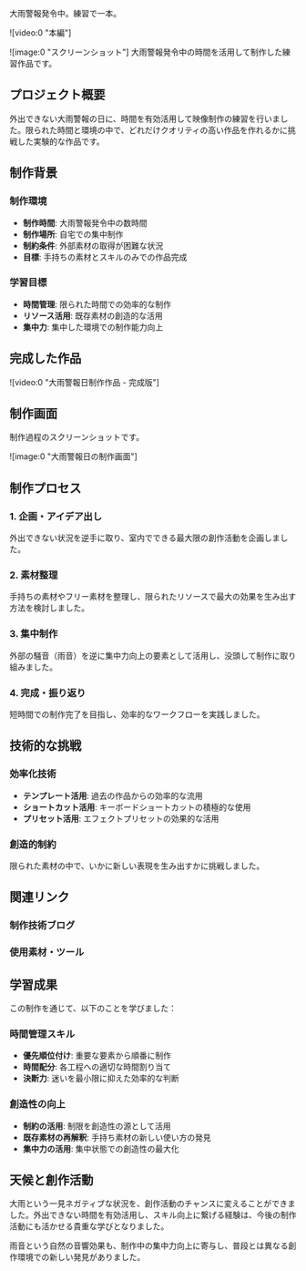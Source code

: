 大雨警報発令中。練習で一本。

![video:0 "本編"]

![image:0 "スクリーンショット"]
大雨警報発令中の時間を活用して制作した練習作品です。

## プロジェクト概要

外出できない大雨警報の日に、時間を有効活用して映像制作の練習を行いました。限られた時間と環境の中で、どれだけクオリティの高い作品を作れるかに挑戦した実験的な作品です。

## 制作背景

### 制作環境

- **制作時間**: 大雨警報発令中の数時間
- **制作場所**: 自宅での集中制作
- **制約条件**: 外部素材の取得が困難な状況
- **目標**: 手持ちの素材とスキルのみでの作品完成

### 学習目標

- **時間管理**: 限られた時間での効率的な制作
- **リソース活用**: 既存素材の創造的な活用
- **集中力**: 集中した環境での制作能力向上

## 完成した作品

![video:0 "大雨警報日制作作品 - 完成版"]

## 制作画面

制作過程のスクリーンショットです。

![image:0 "大雨警報日の制作画面"]

## 制作プロセス

### 1. 企画・アイデア出し

外出できない状況を逆手に取り、室内でできる最大限の創作活動を企画しました。

### 2. 素材整理

手持ちの素材やフリー素材を整理し、限られたリソースで最大の効果を生み出す方法を検討しました。

### 3. 集中制作

外部の騒音（雨音）を逆に集中力向上の要素として活用し、没頭して制作に取り組みました。

### 4. 完成・振り返り

短時間での制作完了を目指し、効率的なワークフローを実践しました。

## 技術的な挑戦

### 効率化技術

- **テンプレート活用**: 過去の作品からの効率的な流用
- **ショートカット活用**: キーボードショートカットの積極的な使用
- **プリセット活用**: エフェクトプリセットの効果的な活用

### 創造的制約

限られた素材の中で、いかに新しい表現を生み出すかに挑戦しました。

## 関連リンク

### 制作技術ブログ

<!-- リンクが利用できません: 効率的な映像制作テクニック -->

### 使用素材・ツール

<!-- リンクが利用できません: フリー素材活用ガイド -->

## 学習成果

この制作を通じて、以下のことを学びました：

### 時間管理スキル

- **優先順位付け**: 重要な要素から順番に制作
- **時間配分**: 各工程への適切な時間割り当て
- **決断力**: 迷いを最小限に抑えた効率的な判断

### 創造性の向上

- **制約の活用**: 制限を創造性の源として活用
- **既存素材の再解釈**: 手持ち素材の新しい使い方の発見
- **集中力の活用**: 集中状態での創造性の最大化

## 天候と創作活動

大雨という一見ネガティブな状況を、創作活動のチャンスに変えることができました。外出できない時間を有効活用し、スキル向上に繋げる経験は、今後の制作活動にも活かせる貴重な学びとなりました。

雨音という自然の音響効果も、制作中の集中力向上に寄与し、普段とは異なる創作環境での新しい発見がありました。
